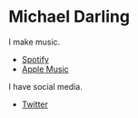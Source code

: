 # Michael Darling
I make music.
* [Spotify](https://open.spotify.com/artist/5JTjZZV3xR4B5ZglMlwlUz)
* [Apple Music](https://itunes.apple.com/us/artist/michael-darling/296010929)

I have social media.
* [Twitter](https://twitter.com/DarlingMichaelD)